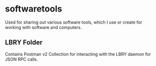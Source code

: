 # softwaretools

Used for sharing out various software tools, which I use or create for working with software and computers.

## LBRY Folder

Contains Postman v2 Collection for interacting with the LBRY daemon for JSON RPC calls.
